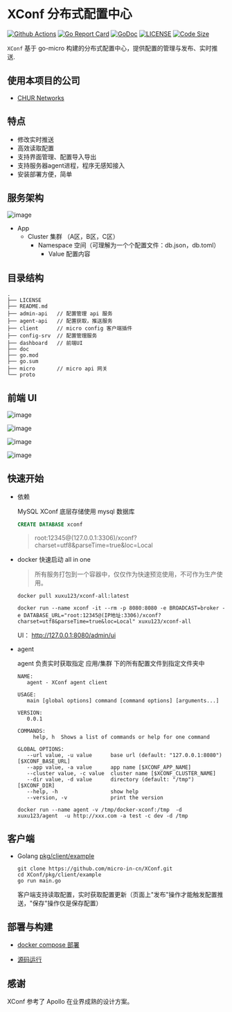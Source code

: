 # XConf 分布式配置中心

[![Github Actions](https://github.com/micro-in-cn/XConf/workflows/CI/badge.svg)](https://github.com/micro-in-cn/XConf/actions)
[![Go Report Card](https://goreportcard.com/badge/github.com/micro-in-cn/XConf)](https://goreportcard.com/report/github.com/micro-in-cn/XConf)
[![GoDoc](https://godoc.org/github.com/micro-in-cn/XConf?status.svg)](https://godoc.org/github.com/micro-in-cn/XConf)
[![LICENSE](https://img.shields.io/badge/LICENSE-MIT-blue)](https://github.com/micro-in-cn/XConf/blob/master/LICENSE)
[![Code Size](https://img.shields.io/github/languages/code-size/micro-in-cn/XConf.svg?style=flat)](https://img.shields.io/github/languages/code-size/micro-in-cn/XConf.svg?style=flat)

`XConf` 基于 go-micro 构建的分布式配置中心，提供配置的管理与发布、实时推送.

## 使用本项目的公司

- [CHUR Networks](https://www.churnetworks.com/)

## 特点

- 修改实时推送
- 高效读取配置
- 支持界面管理、配置导入导出
- 支持服务器agent进程，程序无感知接入
- 安装部署方便，简单

## 服务架构

![image](doc/design.png)

- App
  - Cluster 集群 （A区，B区，C区）
    - Namespace 空间（可理解为一个个配置文件：db.json，db.toml）
      - Value 配置内容

## 目录结构

```text
.
├── LICENSE
├── README.md
├── admin-api   // 配置管理 api 服务
├── agent-api   // 配置获取，推送服务
├── client      // micro config 客户端插件
├── config-srv  // 配置管理服务
├── dashboard   // 前端UI
├── doc
├── go.mod
├── go.sum
├── micro       // micro api 网关
└── proto
```

## 前端 UI


![image](doc/app.png)

![image](doc/cluster.png)

![image](doc/namespace.png)

![image](doc/rollback.png)

## 快速开始

- 依赖
    
    MySQL XConf 底层存储使用 mysql 数据库

    ```sql
    CREATE DATABASE xconf
    ```
    
    > root:12345@(127.0.0.1:3306)/xconf?charset=utf8&parseTime=true&loc=Local

-  docker 快速启动 all in one
    
    > 所有服务打包到一个容器中，仅仅作为快速预览使用，不可作为生产使用。
    
    ```shell script
    docker pull xuxu123/xconf-all:latest
    ```
    
    ```shell script
    docker run --name xconf -it --rm -p 8080:8080 -e BROADCAST=broker -e DATABASE_URL="root:12345@(IP地址:3306)/xconf?charset=utf8&parseTime=true&loc=Local" xuxu123/xconf-all
    ```
    
    UI： http://127.0.0.1:8080/admin/ui

- agent

    agent 负责实时获取指定 应用/集群 下的所有配置文件到指定文件夹中

    ```text
    NAME:
       agent - XConf agent client

    USAGE:
       main [global options] command [command options] [arguments...]

    VERSION:
       0.0.1

    COMMANDS:
         help, h  Shows a list of commands or help for one command

    GLOBAL OPTIONS:
       --url value, -u value      base url (default: "127.0.0.1:8080") [$XCONF_BASE_URL]
       --app value, -a value      app name [$XCONF_APP_NAME]
       --cluster value, -c value  cluster name [$XCONF_CLUSTER_NAME]
       --dir value, -d value      directory (default: "/tmp") [$XCONF_DIR]
       --help, -h                 show help
       --version, -v              print the version

    ```

    ```shell script
    docker run --name agent -v /tmp/docker-xconf:/tmp  -d  xuxu123/agent  -u http://xxx.com -a test -c dev -d /tmp
    ```

## 客户端

- Golang  [pkg/client/example](pkg/client/example/main.go)
    
    ```shell script
    git clone https://github.com/micro-in-cn/XConf.git
    cd XConf/pkg/client/example
    go run main.go 
    ```

    客户端支持读取配置，实时获取配置更新（页面上"发布"操作才能触发配置推送，"保存"操作仅是保存配置）
    
## 部署与构建

- [docker compose 部署](https://github.com/micro-in-cn/XConf/tree/master/deployments/docker-compose)

- [源码运行](https://github.com/micro-in-cn/XConf/tree/master/doc/build.md)

## 感谢

XConf 参考了 Apollo 在业界成熟的设计方案。
